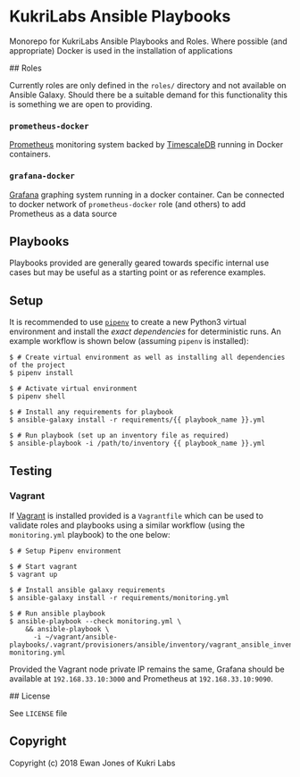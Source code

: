 # KukriLabs Ansible Playbooks

Monorepo for KukriLabs Ansible Playbooks and Roles. Where possible (and appropriate) Docker is used in the installation of applications 

## Roles

Currently roles are only defined in the `roles/` directory and not available on Ansible Galaxy. Should there be a suitable demand for this functionality this is something we are open to providing.

### `prometheus-docker`

[Prometheus](https://prometheus.io/) monitoring system backed by [TimescaleDB](https://www.timescale.com/) running in Docker containers. 

### `grafana-docker`

[Grafana](https://grafana.com/) graphing system running in a docker container. Can be connected to docker network of `prometheus-docker` role (and others) to add Prometheus as a data source

## Playbooks

Playbooks provided are generally geared towards specific internal use cases but may be useful as a starting point or as reference examples.

## Setup

It is recommended to use [`pipenv`](https://pipenv.readthedocs.io/en/latest/) to create a new Python3 virtual environment and install the _exact dependencies_ for deterministic runs. An example workflow is shown below (assuming `pipenv` is installed):

```
$ # Create virtual environment as well as installing all dependencies of the project
$ pipenv install

$ # Activate virtual environment
$ pipenv shell

$ # Install any requirements for playbook
$ ansible-galaxy install -r requirements/{{ playbook_name }}.yml

$ # Run playbook (set up an inventory file as required)
$ ansible-playbook -i /path/to/inventory {{ playbook_name }}.yml
```

## Testing

### Vagrant

If [Vagrant](https://www.vagrantup.com/) is installed provided is a `Vagrantfile` which can be used to validate roles and playbooks using a similar workflow (using the `monitoring.yml` playbook) to the one below:

```
$ # Setup Pipenv environment

$ # Start vagrant
$ vagrant up

$ # Install ansible galaxy requirements
$ ansible-galaxy install -r requirements/monitoring.yml

$ # Run ansible playbook
$ ansible-playbook --check monitoring.yml \
    && ansible-playbook \
      -i ~/vagrant/ansible-playbooks/.vagrant/provisioners/ansible/inventory/vagrant_ansible_inventory monitoring.yml
```

Provided the Vagrant node private IP remains the same, Grafana should be available at `192.168.33.10:3000` and Prometheus at `192.168.33.10:9090`.

## License 

See `LICENSE` file

## Copyright

Copyright (c) 2018 Ewan Jones of Kukri Labs
